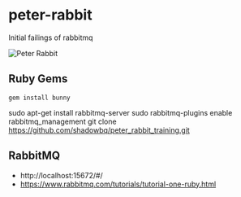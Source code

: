 peter-rabbit
============

Initial failings of rabbitmq

![Peter Rabbit](http://www.gutenberg.org/files/14838/14838-h/images/peter24.jpg?raw=true "Peter Rabbit")

Ruby Gems
-----------

`gem install bunny`


sudo apt-get install rabbitmq-server
sudo rabbitmq-plugins enable rabbitmq_management
git clone https://github.com/shadowbq/peter_rabbit_training.git


RabbitMQ
-----------

* http://localhost:15672/#/
* https://www.rabbitmq.com/tutorials/tutorial-one-ruby.html
